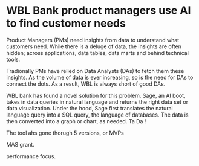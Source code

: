 # WBL Bank product managers use AI to find customer needs

Product Managers (PMs) need insights from data to understand what customers need. While there is a deluge of data, the insights are often hidden; across applications, data tables, data marts and behind technical tools. 

Tradionally PMs have relied on Data Analysts (DAs) to fetch them these insights. As the volume of data is ever increasing, so is the need for DAs to connect the dots. As a result, WBL is always short of good DAs. 

WBL bank has found a novel solution for this problem. Sage, an AI boot, takes in data queries in natural language and returns the right data set or data visualization.  Under the hood, Sage first translates the natural language query into a SQL query, the language of databases. The data is then converted into a graph or chart, as needed. Ta Da !

The tool ahs gone thorugh 5 versions, or MVPs 

MAS grant. 

performance focus. 
